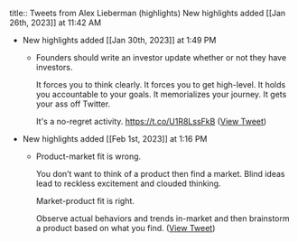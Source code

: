 title:: Tweets from Alex Lieberman (highlights)
New highlights added [[Jan 26th, 2023]] at 11:42 AM

- New highlights added [[Jan 30th, 2023]] at 1:49 PM
	- Founders should write an investor update whether or not they have investors. 
	  
	  It forces you to think clearly. 
	  It forces you to get high-level. 
	  It holds you accountable to your goals.
	  It memorializes your journey. 
	  It gets your ass off Twitter. 
	  
	  It's a no-regret activity. https://t.co/U1R8LssFkB ([View Tweet](https://twitter.com/businessbarista/status/1619888455638740992))
- New highlights added [[Feb 1st, 2023]] at 1:16 PM
	- Product-market fit is wrong.
	  
	  You don’t want to think of a product then find a market. Blind ideas lead to reckless excitement and clouded thinking.
	  
	  Market-product fit is right.
	  
	  Observe actual behaviors and trends in-market and then brainstorm a product based on what you find. ([View Tweet](https://twitter.com/businessbarista/status/1620563145873035264))